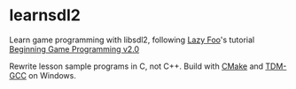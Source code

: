learnsdl2
=========

Learn game programming with libsdl2, following [Lazy Foo](http://lazyfoo.net/)'s tutorial [Beginning Game Programming v2.0](http://lazyfoo.net/tutorials/SDL/index.php)

Rewrite lesson sample programs in C, not C++. Build with [CMake](http://www.cmake.org/) and [TDM-GCC](http://tdm-gcc.tdragon.net/) on Windows.